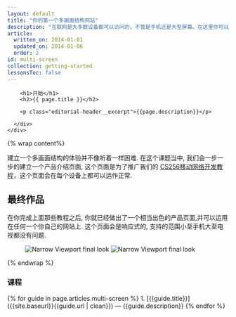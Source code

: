 ```yaml
---
layout: default
title: "你的第一个多画面结构网站"
description: "互联网是大多数设备都可以访问的，不管是手机还是大型屏幕。在这里你可以学到如何去建立一个在每一个设备上都可以很好的运行的网站。"
article:
  written_on: 2014-01-01
  updated_on: 2014-01-06
  order: 2
id: multi-screen
collection: getting-started
lessonsToc: false
---
```


<div class="article-container">
  <div class="editorial-header">
    <div class="container">
      <div class="content">

        <h1>开始</h1>
        <h2>{{ page.title }}</h2>

        <p class="editorial-header__excerpt">{{page.description}}</p>

      </div>
    </div>
  </div>
</div>

{% wrap content%}

建立一个多画面结构的体验并不像听着一样困难. 在这个课题当中, 我们会一步一步的建立一个产品介绍页面, 这个页面是为了推广我们的 
[CS256移动网络开发教程](https://www.udacity.com/course/cs256)，这个页面会在每个设备上都可以运作正常.

## 最终作品

在你完成上面那些教程之后, 你就已经做出了一个相当出色的产品页面,并可以运用在任何一个你自己的网站上. 
这个页面会是响应式的, 支持的范围小至手机大至电视都没有问题.

<figure class="demo clear">
  <img class="g-wide--1 g-medium--half" src="images/narrowsite.jpg" alt="Narrow Viewport final look">
  <img  class="g-wide--3 g-wide--last g-medium--half g--last" src="images/widesite.jpg" alt="Narrow Viewport final look">
</figure>

{% endwrap %}


<div class="container-medium">
  <div class="next-lessons next-lessons--minimal" data-current-lesson="03">
    <h3><i class="icon icon-lessons"></i> 课程</h3>
<div markdown="1">
{% for guide in page.articles.multi-screen %}
1. [{{guide.title}}]({{site.baseurl}}{{guide.url | clean}}) &mdash;
{{guide.description}}
{% endfor %}
</div>
  </div>
</div>



